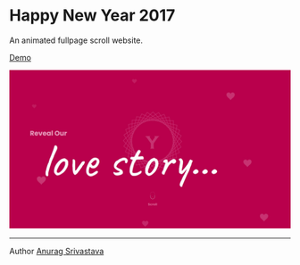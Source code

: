 # Happy New Year 2017

An animated fullpage scroll website. 

[Demo](https://envisagecyberart.in/projects/animations/greetings2017/)

![Screenshot1](Screenshot-1.jpg?raw=true)

___
Author [Anurag Srivastava](https://www.envisagecyberart.in)